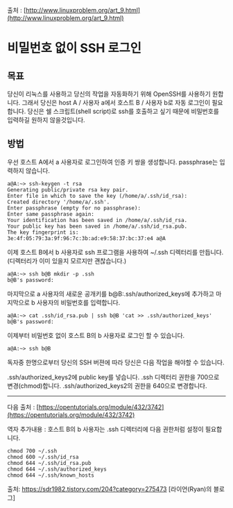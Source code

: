 출처 : [http://www.linuxproblem.org/art_9.html](http://www.linuxproblem.org/art_9.html)

# 비밀번호 없이 SSH 로그인

## 목표

당신이 리눅스를 사용하고 당신의 작업을 자동화하기 위해 OpenSSH를 사용하기 원합니다. 그래서 당신은 host A / 사용자 a에서 호스트 B / 사용자 b로 자동 로그인이 필요합니다. 당신은 쉘 스크립트(shell script)로 ssh를 호출하고 싶기 때문에 비밀번호를 입력하길 원하지 않을것입니다.

## 방법

우선 호스트 A에서 a 사용자로 로그인하여 인증 키 쌍을 생성합니다. passphrase는 입력하지 않습니다.

```shell
a@A:~> ssh-keygen -t rsa
Generating public/private rsa key pair.
Enter file in which to save the key (/home/a/.ssh/id_rsa): 
Created directory '/home/a/.ssh'.
Enter passphrase (empty for no passphrase): 
Enter same passphrase again: 
Your identification has been saved in /home/a/.ssh/id_rsa.
Your public key has been saved in /home/a/.ssh/id_rsa.pub.
The key fingerprint is:
3e:4f:05:79:3a:9f:96:7c:3b:ad:e9:58:37:bc:37:e4 a@A
```

이제 호스트 B에서 b 사용자로 ssh 프로그램을 사용하여 ~/.ssh 디렉터리를 만듭니다. (디렉터리가 이미 있을지 모르지만 괜찮습니다.)

```ssh
a@A:~> ssh b@B mkdir -p .ssh
b@B's password: 
```

마지막으로 a 사용자의 새로운 공개키를 b@B:.ssh/authorized_keys에 추가하고 마지막으로 b 사용자의 비밀번호를 입력합니다.

```shell
a@A:~> cat .ssh/id_rsa.pub | ssh b@B 'cat >> .ssh/authorized_keys'
b@B's password: 
```


이제부터 비밀번호 없이 호스트 B의 b 사용자로 로그인 할 수 있습니다.

```shell
a@A:~> ssh b@B
```


독자중 한명으로부터 당신의 SSH 버젼에 따라 당신은 다음 작업을 해야할 수 있습니다. 

.ssh/authorized_keys2에 public key를 넣습니다.
.ssh 디렉터리 권한을 700으로 변경(chmod)합니다.
.ssh/authorized_keys2의 권한을 640으로 변경합니다.

---

다음 출처 : [https://opentutorials.org/module/432/3742](https://opentutorials.org/module/432/3742)

역자 추가내용 : 호스트 B의 b 사용자는 .ssh 디렉터리에 다음 권한처럼 설정이 필요합니다.

```shell
chmod 700 ~/.ssh
chmod 600 ~/.ssh/id_rsa
chmod 644 ~/.ssh/id_rsa.pub  
chmod 644 ~/.ssh/authorized_keys
chmod 644 ~/.ssh/known_hosts
```


출처: https://sdr1982.tistory.com/204?category=275473 [라이언(Ryan)의 블로그]
